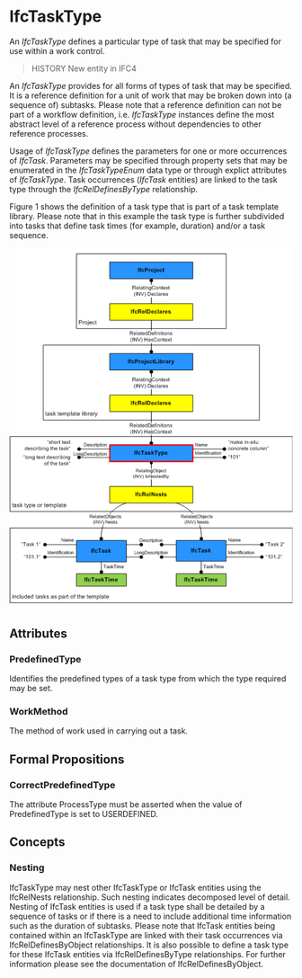 # IfcTaskType

An _IfcTaskType_ defines a particular type of task that may be specified for use within a work control.

> HISTORY  New entity in IFC4

An _IfcTaskType_ provides for all forms of types of task that may be specified. It is a reference definition for a unit of work that may be broken down into (a sequence of) subtasks. Please note that a reference definition can not be part of a workflow definition, i.e. _IfcTaskType_ instances define the most abstract level of a reference process without dependencies to other reference processes.

Usage of _IfcTaskType_ defines the parameters for one or more occurrences of _IfcTask_. Parameters may be specified through property sets that may be enumerated in the _IfcTaskTypeEnum_ data type or through explict attributes of _IfcTaskType_. Task occurrences (_IfcTask_ entities) are linked to the task type through the _IfcRelDefinesByType_ relationship.

Figure 1 shows the definition of a task type that is part of a task template library. Please note that in this example the task type is further subdivided into tasks that define task times (for example, duration) and/or a task sequence.

!["task type instantiation diagram"](../../../../figures/ifctasktype_instantiation_diagram.png "Figure 1 &mdash; Task type relationships")

## Attributes

### PredefinedType
Identifies the predefined types of a task type from which 
    the type required may be set.

### WorkMethod
The method of work used in carrying out a task.

## Formal Propositions

### CorrectPredefinedType
The attribute ProcessType must be asserted when the value of PredefinedType is set to USERDEFINED.

## Concepts

### Nesting


IfcTaskType may nest other IfcTaskType or
 IfcTask entities using the IfcRelNests
 relationship. Such nesting indicates decomposed level of
 detail. Nesting of IfcTask entities is used if a
 task type shall be detailed by a sequence of tasks or if
 there is a need to include additional time information such
 as the duration of subtasks. Please note that
 IfcTask entities being contained within an
 IfcTaskType are linked with their task occurrences
 via IfcRelDefinesByObject relationships. It is also
 possible to define a task type for these IfcTask
 entities via IfcRelDefinesByType relationships. For
 further information please see the documentation of
 IfcRelDefinesByObject.
 


